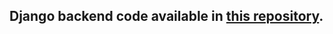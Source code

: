 ## Django backend code available in [this repository](https://github.com/taldr27/django_ecommerce_api).
